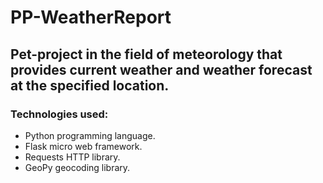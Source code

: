 # PP-WeatherReport

## Pet-project in the field of meteorology that provides current weather and weather forecast at the specified location.

### Technologies used:

- Python programming language.
- Flask micro web framework.
- Requests HTTP library.
- GeoPy geocoding library.
